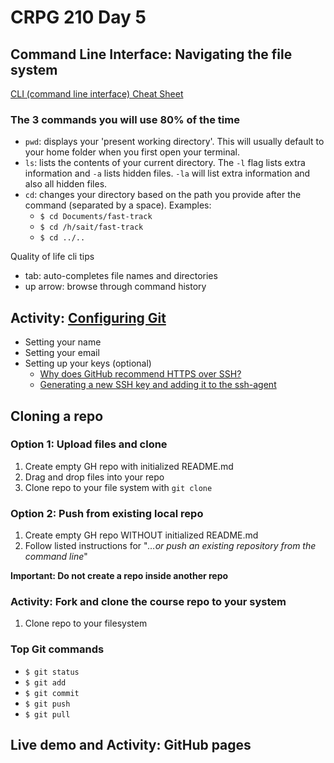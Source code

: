 # CRPG 210 Day 5
## Command Line Interface: Navigating the file system
[CLI (command line interface) Cheat Sheet](https://www.git-tower.com/blog/command-line-cheat-sheet/)

### The 3 commands you will use 80% of the time
- `pwd`: displays your 'present working directory'. This will usually default to your home folder when you first open your terminal.
- `ls`: lists the contents of your current directory. The `-l` flag lists extra information and `-a` lists hidden files. `-la` will list extra information and also all hidden files.
- `cd`: changes your directory based on the path you provide after the command (separated by a space). Examples:
  - `$ cd Documents/fast-track`
  - `$ cd /h/sait/fast-track`
  - `$ cd ../..`

Quality of life cli tips
- tab: auto-completes file names and directories
- up arrow: browse through command history

## Activity: [Configuring Git](https://git-scm.com/book/en/v2/Getting-Started-First-Time-Git-Setup)
- Setting your name
- Setting your email
- Setting up your keys (optional)
  - [Why does GitHub recommend HTTPS over SSH?](https://stackoverflow.com/questions/11041729/why-does-github-recommend-https-over-ssh)
  - [Generating a new SSH key and adding it to the ssh-agent](https://help.github.com/en/github/authenticating-to-github/generating-a-new-ssh-key-and-adding-it-to-the-ssh-agent)

## Cloning a repo
### Option 1: Upload files and clone
1. Create empty GH repo with initialized README.md
2. Drag and drop files into your repo
3. Clone repo to your file system with `git clone`

### Option 2: Push from existing local repo
1. Create empty GH repo WITHOUT initialized README.md
2. Follow listed instructions for "*…or push an existing repository from the command line*"  

**Important: Do not create a repo inside another repo**

### Activity: Fork and clone the course repo to your system
1. Clone repo to your filesystem

### Top Git commands
- `$ git status`
- `$ git add`
- `$ git commit`
- `$ git push`
- `$ git pull`

## Live demo and Activity: GitHub pages
